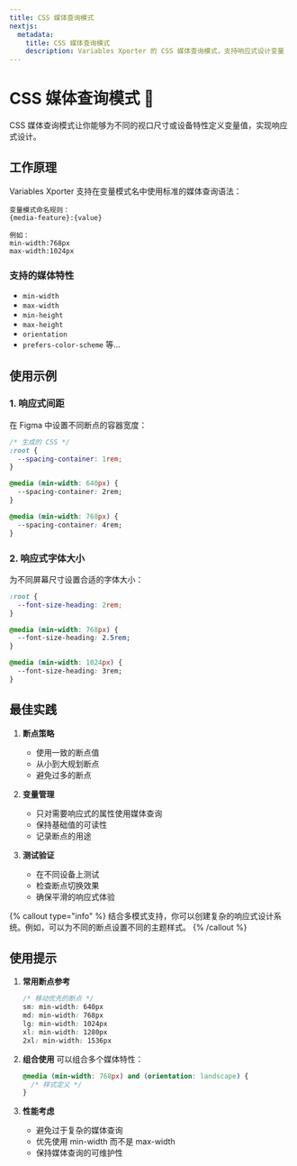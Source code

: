 ```yaml
---
title: CSS 媒体查询模式
nextjs:
  metadata:
    title: CSS 媒体查询模式
    description: Variables Xporter 的 CSS 媒体查询模式，支持响应式设计变量
---
```


# CSS 媒体查询模式 📱

CSS 媒体查询模式让你能够为不同的视口尺寸或设备特性定义变量值，实现响应式设计。

## 工作原理

Variables Xporter 支持在变量模式名中使用标准的媒体查询语法：

```plaintext
变量模式命名规则：
{media-feature}:{value}

例如：
min-width:768px
max-width:1024px
```

### 支持的媒体特性

- `min-width`
- `max-width`
- `min-height`
- `max-height`
- `orientation`
- `prefers-color-scheme`
等...

## 使用示例

### 1. 响应式间距
在 Figma 中设置不同断点的容器宽度：

```css
/* 生成的 CSS */
:root {
  --spacing-container: 1rem;
}

@media (min-width: 640px) {
  --spacing-container: 2rem;
}

@media (min-width: 768px) {
  --spacing-container: 4rem;
}
```

### 2. 响应式字体大小
为不同屏幕尺寸设置合适的字体大小：

```css
:root {
  --font-size-heading: 2rem;
}

@media (min-width: 768px) {
  --font-size-heading: 2.5rem;
}

@media (min-width: 1024px) {
  --font-size-heading: 3rem;
}
```

## 最佳实践

1. **断点策略**
   - 使用一致的断点值
   - 从小到大规划断点
   - 避免过多的断点

2. **变量管理**
   - 只对需要响应式的属性使用媒体查询
   - 保持基础值的可读性
   - 记录断点的用途

3. **测试验证**
   - 在不同设备上测试
   - 检查断点切换效果
   - 确保平滑的响应式体验

{% callout type="info" %}
结合多模式支持，你可以创建复杂的响应式设计系统。例如，可以为不同的断点设置不同的主题样式。
{% /callout %}

## 使用提示

1. **常用断点参考**
   ```css
   /* 移动优先的断点 */
   sm: min-width: 640px
   md: min-width: 768px
   lg: min-width: 1024px
   xl: min-width: 1280px
   2xl: min-width: 1536px
   ```

2. **组合使用**
   可以组合多个媒体特性：
   ```css
   @media (min-width: 768px) and (orientation: landscape) {
     /* 样式定义 */
   }
   ```

3. **性能考虑**
   - 避免过于复杂的媒体查询
   - 优先使用 min-width 而不是 max-width
   - 保持媒体查询的可维护性
